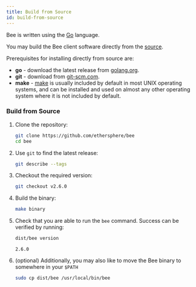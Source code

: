 ```yaml
---
title: Build from Source
id: build-from-source
---
```


Bee is written using the [Go](https://golang.org) language.

You may build the Bee client software directly from the [source](https://github.com/ethersphere/bee).

Prerequisites for installing directly from source are:

-  **go** - download the latest release from [golang.org](https://golang.org/dl).
-  **git** - download from [git-scm.com](https://git-scm.com/).
-  **make** - [make](https://www.gnu.org/software/make/) is usually included by default in most UNIX operating systems, and can be installed and used on almost any other operating system where it is not included by default.

### Build from Source

1. Clone the repository:

   ```bash
   git clone https://github.com/ethersphere/bee
   cd bee
   ```

2. Use `git` to find the latest release:

   ```bash
   git describe --tags
   ```

3. Checkout the required version:

   ```bash
   git checkout v2.6.0
   ```

4. Build the binary:

   ```bash
   make binary
   ```

5. Check that you are able to run the `bee` command. Success can be verified by running:

   ```bash
   dist/bee version
   ```

   ```
   2.6.0
   ```

6. (optional) Additionally, you may also like to move the Bee binary to somewhere in your `$PATH`

   ```bash
   sudo cp dist/bee /usr/local/bin/bee
   ```

